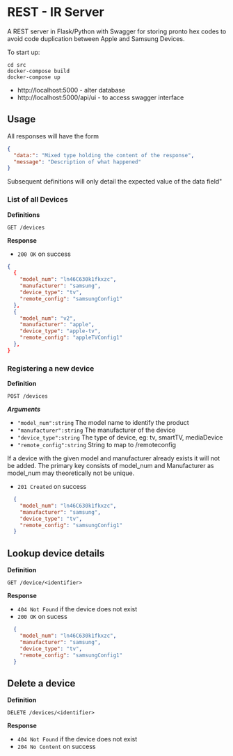 # REST - IR Server

A REST server in Flask/Python with Swagger for storing pronto hex codes to
avoid code duplication between Apple and Samsung Devices.

To start up:
```text
cd src
docker-compose build
docker-compose up
```
* http://localhost:5000 - alter database
* http://localhost:5000/api/ui - to access swagger interface

## Usage

All responses will have the form

```json
{
  "data:": "Mixed type holding the content of the response",
  "message": "Description of what happened"
}
```

Subsequent definitions will only detail the expected value of the data field"

### List of all Devices


**Definitions**

`GET /devices`

**Response**
- `200 OK` on success

```json
{
  {
    "model_num": "ln46C630k1fkxzc",
    "manufacturer": "samsung",
    "device_type": "tv",
    "remote_config": "samsungConfig1"
  },
  {
    "model_num": "v2",
    "manufacturer": "apple",
    "device_type": "apple-tv",
    "remote_config": "appleTVConfig1" 
  },
}
```

### Registering a new device

**Definition** 

`POST /devices`

***Arguments***
- `"model_num":string` The model name to identify the product
- `"manufacturer":string` The manufacturer of the device
- `"device_type":string` The type of device, eg: tv, smartTV, mediaDevice
- `"remote_config":string` String to map to /remoteconfig

If a device with the given model and manufacturer already exists it will not
be added.  The primary key consists of model_num and Manufacturer as
model_num may theoretically not be unique.

- `201 Created` on success

```json
  {
    "model_num": "ln46C630k1fkxzc",
    "manufacturer": "samsung",
    "device_type": "tv",
    "remote_config": "samsungConfig1"
  }
```

## Lookup device details

**Definition**

`GET /device/<identifier>`

**Response**

- `404 Not Found` if the device does not exist
- `200 OK` on sucess
```json
  {
    "model_num": "ln46C630k1fkxzc",
    "manufacturer": "samsung",
    "device_type": "tv",
    "remote_config": "samsungConfig1"
  }
```

## Delete a device

**Definition**

`DELETE /devices/<identifier>`

**Response**
- `404 Not Found` if the device does not exist
- `204 No Content` on success

